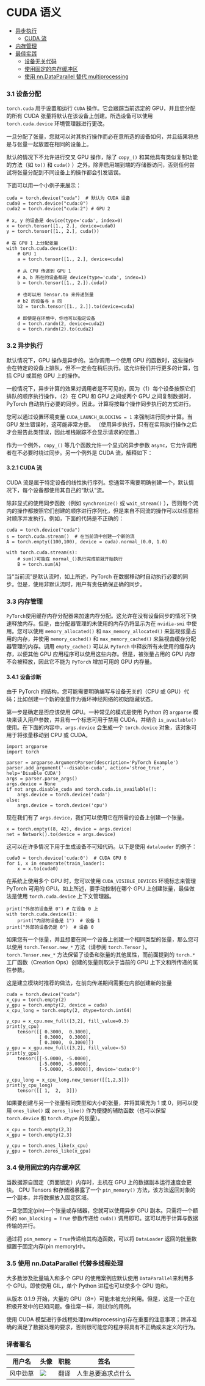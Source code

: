 # CUDA 语义

*   [异步执行](#asynchronous-execution)
    *   [CUDA 流](#cuda-streams)
*   [内存管理](#memory-management)
*   [最佳实践](#best-practices)
    *   [设备无关代码](#device-agnostic-code)
    *   [使用固定的内存缓冲区](#use-pinned-memory-buffers)
    *   [使用 nn.DataParallel 替代 multiprocessing](#use-nn-dataparallel-instead-of-multiprocessing)

### 3.1 设备分配

`torch.cuda` 用于设置和运行 `CUDA` 操作。它会跟踪当前选定的 GPU，并且您分配的所有 CUDA 张量将默认在该设备上创建。所选设备可以使用 `torch.cuda.device` 环境管理器进行更改。

一旦分配了张量，您就可以对其执行操作而必在意所选的设备如何，并且结果将总是与张量一起放置在相同的设备上。

默认的情况下不允许进行交叉 GPU 操作，除了 `copy_()` 和其他具有类似复制功能的方法（如 `to()` 和 `cuda()` ）之外。除非启用端到端的存储器访问，否则任何尝试将张量分配到不同设备上的操作都会引发错误。

下面可以用一个小例子来展示：

```
cuda = torch.device("cuda")  # 默认为 CUDA 设备
cuda0 = torch.device("cuda:0")
cuda2 = torch.device("cuda:2") # GPU 2

# x, y 的设备是 device(type='cuda', index=0)
x = torch.tensor([1., 2.], device=cuda0)
y = torch.tensor([1., 2.], cuda())

# 在 GPU 1 上分配张量
with torch.cuda.device(1):
    # GPU 1
    a = torch.tensor([1., 2.], device=cuda)

    # 从 CPU 传递到 GPU 1
    # a、b 所在的设备都是 device(type='cuda', index=1)
    b = torch.tensor([1., 2.]).cuda()

    # 也可以用 Tensor.to 来传递张量
    # b2 的设备与 a 同
    b2 = torch.tensor([1., 2.]).to(device=cuda)

    # 即使是在环境中，你也可以指定设备
    d = torch.randn(2, device=cuda2)
    e = torch.randn(2).to(cuda2) 
```

### 3.2 异步执行

默认情况下，GPU 操作是异步的。当你调用一个使用 GPU 的函数时，这些操作会在特定的设备上排队，但不一定会在稍后执行。这允许我们并行更多的计算，包括 CPU 或其他 GPU 上的操作。

一般情况下，异步计算的效果对调用者是不可见的，因为（1）每个设备按照它们排队的顺序执行操作，（2）在 CPU 和 GPU 之间或两个 GPU 之间复制数据时，PyTorch 自动执行必要的同步。因此，计算将按每个操作同步执行的方式进行。

您可以通过设置环境变量 `CUDA_LAUNCH_BLOCKING = 1` 来强制进行同步计算。当 GPU 发生错误时，这可能非常方便。 （使用异步执行，只有在实际执行操作之后才会报告此类错误，因此堆栈跟踪不会显示请求的位置。）

作为一个例外，`copy_()` 等几个函数允许一个显式的异步参数 `async`，它允许调用者在不必要时绕过同步。另一个例外是 CUDA 流，解释如下：

#### 3.2.1 CUDA 流

CUDA 流是属于特定设备的线性执行序列。您通常不需要明确创建一个，默认情况下，每个设备都使用其自己的“默认”流。

除非显式的使用同步函数（例如 `synchronize()` 或 `wait_stream()` ），否则每个流内的操作都按照它们创建的顺序进行序列化，但是来自不同流的操作可以以任意相对顺序并发执行。例如，下面的代码是不正确的：

```
cuda = torch.device("cuda")
s = torch.cuda.stream()  # 在当前流中创建一个新的流
A = torch.empty((100,100), device = cuda).normal_(0.0, 1.0)

with torch.cuda.stream(s):
    # sum()可能在 normal_()执行完成前就开始执行
    B = torch.sum(A) 
```

当“当前流”是默认流时，如上所述，PyTorch 在数据移动时自动执行必要的同步。但是，使用非默认流时，用户有责任确保正确的同步。

### 3.3 内存管理

`PyTorch`使用缓存内存分配器来加速内存分配。这允许在没有设备同步的情况下快速释放内存。但是，由分配器管理的未使用的内存仍将显示为在 `nvidia-smi` 中使用。您可以使用 `memory_allocated()` 和 `max_memory_allocated()` 来监视张量占用的内存，并使用 `memory_cached()` 和 `max_memory_cached()` 来监视由缓存分配器管理的内存。调用 `empty_cache()` 可以从 `PyTorch` 中释放所有未使用的缓存内存，以便其他 GPU 应用程序可以使用这些内存。但是，被张量占用的 GPU 内存不会被释放，因此它不能为 `PyTorch` 增加可用的 GPU 内存量。

#### 3.4.1 设备诊断

由于 PyTorch 的结构，您可能需要明确编写与设备无关的（CPU 或 GPU）代码；比如创建一个新的张量作为循环神经网络的初始隐藏状态。

第一步是确定是否应该使用 GPU。一种常见的模式是使用 Python 的 `argparse` 模块来读入用户参数，并且有一个标志可用于禁用 CUDA，并结合 `is_available()` 使用。在下面的内容中，`args.device` 会生成一个 `torch.device` 对象，该对象可用于将张量移动到 CPU 或 CUDA。

```
import argparse
import torch

parser = argparse.ArgumentParser(description='PyTorch Example')
parser.add_argument('--disable-cuda', action='stroe_true', help='Disable CUDA')
args = parser.parse_args()
args.device = None
if not args.disable_cuda and torch.cuda.is_available():
    args.device = torch.device('cuda')
else:
    args.device = torch.device('cpu') 
```

现在我们有了 `args.device`，我们可以使用它在所需的设备上创建一个张量。

```
x = torch.empty((8, 42), device = args.device)
net = Network().to(device = args.device) 
```

这可以在许多情况下用于生成设备不可知代码。以下是使用 `dataloader` 的例子：

```
cuda0 = torch.device('cuda:0')  # CUDA GPU 0
for i, x in enumerate(train_loader):
    x = x.to(cuda0) 
```

在系统上使用多个 GPU 时，您可以使用 `CUDA_VISIBLE_DEVICES` 环境标志来管理 PyTorch 可用的 GPU。如上所述，要手动控制在哪个 GPU 上创建张量，最佳做法是使用 `torch.cuda.device` 上下文管理器。

```
print("外部的设备是 0") # 在设备 0 上
with torch.cuda.device(1):
    print("内部的设备是 1")  # 设备 1
print("外部的设备仍是 0")  # 设备 0 
```

如果您有一个张量，并且想要在同一个设备上创建一个相同类型的张量，那么您可以使用 `torch.Tensor.new_*` 方法（请参阅 `torch.Tensor` ）。`torch.Tensor.new_*` 方法保留了设备和张量的其他属性，而前面提到的 `torch.*` 工厂函数（Creation Ops）创建的张量则取决于当前的 GPU 上下文和所传递的属性参数。

这是建立模块时推荐的做法，在前向传递期间需要在内部创建新的张量

```
cuda = torch.device("cuda")
x_cpu = torch.empty(2)
y_gpu = torch.empty(2, device = cuda)
x_cpu_long = torch.empty(2, dtype=torch.int64)

y_cpu = x_cpu.new_full([3,2], fill_value=0.3)
print(y_cpu)
    tensor([[ 0.3000,  0.3000],
            [ 0.3000,  0.3000],
            [ 0.3000,  0.3000]])
y_gpu = x_gpu.new_full([3,2], fill_value=-5)
print(y_gpu)
    tensor([[-5.0000, -5.0000],
            [-5.0000, -5.0000],
            [-5.0000, -5.0000]], device='cuda:0')

y_cpu_long = x_cpu_long.new_tensor([[1,2,3]])
print(y_cpu_long)
    tensor([[ 1,  2,  3]]) 
```

如果要创建与另一个张量相同类型和大小的张量，并将其填充为 1 或 0，则可以使用 `ones_like()` 或 `zeros_like()` 作为便捷的辅助函数（也可以保留 `torch.device` 和 `torch.dtype` 的张量）。

```
x_cpu = torch.empty(2,3)
x_gpu = torch.empty(2,3)

y_cpu = torch.ones_like(x_cpu)
y_gpu = torch.zeros_like(x_gpu) 
```

### 3.4 使用固定的内存缓冲区

当数据源自固定（页面锁定）内存时，主机在 GPU 上的数据副本运行速度会更快。 CPU Tensors 和存储器暴露了一个 `pin_memory()` 方法，该方法返回对象的一个副本，并将数据放入固定区域。

一旦您固定(pin)一个张量或存储器，您就可以使用异步 GPU 副本。只需将一个额外的 `non_blocking = True` 参数传递给 `cuda()` 调用即可。这可以用于计算与数据传输的并行。

通过将 `pin_memory = True`传递给其构造函数，可以将 `DataLoader` 返回的批量数据置于固定内存(pin memory)中。

### 3.5 使用 nn.DataParallel 代替多线程处理

大多数涉及批量输入和多个 GPU 的使用案例应默认使用 `DataParallel`来利用多个 GPU。即使使用 GIL，单个 Python 进程也可以使多个 GPU 饱和。

从版本 0.1.9 开始，大量的 GPU（8+）可能未被充分利用。但是，这是一个正在积极开发中的已知问题。像往常一样，测试你的用例。

使用 CUDA 模型进行多线程处理(multiprocessing)存在重要的注意事项；除非准确的满足了数据处理的要求，否则很可能您的程序将具有不正确或未定义的行为。

### 译者署名

| 用户名 | 头像 | 职能 | 签名 |
| --- | --- | --- | --- |
| 风中劲草 | ![](img/2018033000352689884.jpeg) | 翻译 | 人生总要追求点什么 |